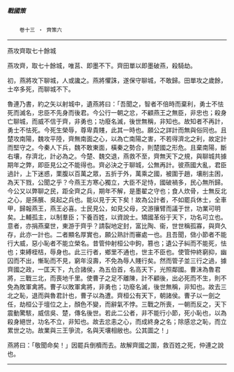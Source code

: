 

##### 戰國策
　　`卷十三 ‧ 齊策六`

* * *

燕攻齊取七十餘城

燕攻齊，取七十餘城，唯莒、即墨不下。齊田單以即墨破燕，殺騎劫。

初，燕將攻下聊城，人或讒之。燕將懼誅，遂保守聊城，不敢歸。田單攻之歲餘，士卒多死，而聊城不下。

魯連乃書，約之矢以射城中，遺燕將曰：「吾聞之，智者不倍時而棄利，勇士不怯死而滅名，忠臣不先身而後君。今公行一朝之忿，不顧燕王之無臣，非忠也；殺身亡聊城，而威不信于齊，非勇也；功廢名滅，後世無稱，非知也。故知者不再計，勇士不怯死。今死生榮辱，尊卑貴賤，此其一時也。願公之詳計而無與俗同也。且楚攻南陽，魏攻平陸，齊無南面之心，以為亡南陽之害，不若得濟北之利，故定計而堅守之。今秦人下兵，魏不敢東面，橫秦之勢合，則楚國之形危。且棄南陽，斷右壤，存濟北，計必為之。今楚、魏交退，燕救不至，齊無天下之規，與聊城共據期年之弊，即臣見公之不能得也。齊必決之于聊城，公無再計。彼燕國大亂，君臣過計，上下迷惑，栗腹以百萬之眾，五折于外，萬乘之國，被圍于趙，壤削主困，為天下戮，公聞之乎？今燕王方寒心獨立，大臣不足恃，國破禍多，民心無所歸。今公又以弊聊之民，距全齊之兵，期年不解，是墨翟之守也；食人炊骨，士無反北之心，是孫臏、吳起之兵也。能以見于天下矣！故為公計者，不如罷兵休士，全車甲，歸報燕王，燕王必喜。士民見公，如見父母，交游攘臂而議于世，功業可明矣。上輔孤主，以制羣臣；下養百姓，以資說士。矯國革俗于天下，功名可立也。意者，亦捐燕棄世，東游于齊乎？請裂地定封，富比陶、衞，世世稱孤寡，與齊久存，此亦一計也。二者顯名厚實也，願公熟計而審處一也。且吾聞，傚小節者不能行大威，惡小恥者不能立榮名。昔管仲射桓公中鉤，篡也；遺公子糾而不能死，怯也；束縛桎桔，辱身也。此三行者，鄉里不通也，世主不臣也。使管仲終窮抑，幽囚而不出，慚恥而不見，窮年沒壽，不免為辱人賤行矣。然而管子並三行之過，據齊國之政，一匡天下，九合諸侯，為五伯首，名高天下，光照鄰國。曹沫為魯君將，三戰三北，而喪地千里。使曹子之足不離陳，計不顧後，出必死而不生，則不免為敗軍禽將。曹子以敗軍禽將，非勇也；功廢名滅，後世無稱，非知也。故去三北之恥，退而與魯君計也，曹子以為遭。齊桓公有天下，朝諸侯。曹子以一劍之任，劫桓公于壇位之上，顏色不變，而辭氣不悖。三戰之所喪，一朝而反之，天下震動驚駭，威信吳、楚，傳名後世。若此二公者，非不能行小節，死小恥也，以為殺身絕世，功名不立，非知也。故去忿恚之心，而成終身之名；除感忿之恥，而立累世之功。故業與三王爭流，名與天壤相敝也。公其圖之！」

燕將曰：「敬聞命矣！」因罷兵倒櫝而去。故解齊國之圍，救百姓之死，仲連之說也。

* * *

